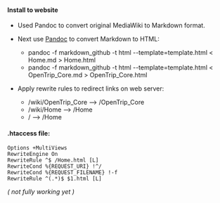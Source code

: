 
#### Install to website

* Used Pandoc to convert original MediaWiki to Markdown format.

* Next use [Pandoc](http://pandoc.org) to convert Markdown to HTML:
    - pandoc -f markdown_github -t html --template=template.html  < Home.md > Home.html
    - pandoc -f markdown_github -t html --template=template.html  < OpenTrip_Core.md > OpenTrip_Core.html

* Apply rewrite rules to redirect links on web server:
    - /wiki/OpenTrip_Core  -->  /OpenTrip_Core
    - /wiki/Home  -->  /Home
    - /  -->  /Home

#### .htaccess file:

```
Options +MultiViews 
RewriteEngine On
RewriteRule ^$ /Home.html [L]
RewriteCond %{REQUEST_URI} !^/
RewriteCond %{REQUEST_FILENAME} !-f
RewriteRule ^(.*)$ $1.html [L]
```
*( not fully working yet )*
